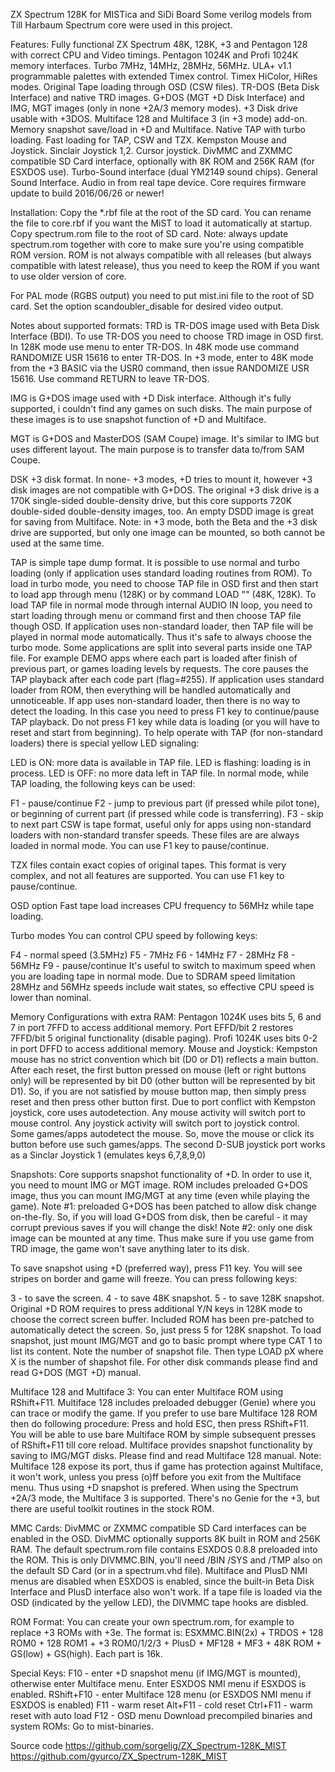 ZX Spectrum 128K for MISTica and SiDi Board
Some verilog models from Till Harbaum Spectrum core were used in this project.

Features:
Fully functional ZX Spectrum 48K, 128K, +3 and Pentagon 128 with correct CPU and Video timings.
Pentagon 1024K and Profi 1024K memory interfaces.
Turbo 7MHz, 14MHz, 28MHz, 56MHz.
ULA+ v1.1 programmable palettes with extended Timex control.
Timex HiColor, HiRes modes.
Original Tape loading through OSD (CSW files).
TR-DOS (Beta Disk Interface) and native TRD images.
G+DOS (MGT +D Disk Interface) and IMG, MGT images (only in none +2A/3 memory modes).
+3 Disk drive usable with +3DOS.
Multiface 128 and Multiface 3 (in +3 mode) add-on.
Memory snapshot save/load in +D and Multiface.
Native TAP with turbo loading. Fast loading for TAP, CSW and TZX.
Kempston Mouse and Joystick.
Sinclair Joystick 1,2.
Cursor joystick.
DivMMC and ZXMMC compatible SD Card interface, optionally with 8K ROM and 256K RAM (for ESXDOS use).
Turbo-Sound interface (dual YM2149 sound chips).
General Sound Interface.
Audio in from real tape device.
Core requires firmware update to build 2016/06/26 or newer!

Installation:
Copy the *.rbf file at the root of the SD card. You can rename the file to core.rbf if you want the MiST to load it automatically at startup. Copy spectrum.rom file to the root of SD card. Note: always update spectrum.rom together with core to make sure you're using compatible ROM version. ROM is not always compatible with all releases (but always compatible with latest release), thus you need to keep the ROM if you want to use older version of core.

For PAL mode (RGBS output) you need to put mist.ini file to the root of SD card. Set the option scandoubler_disable for desired video output.

Notes about supported formats:
TRD is TR-DOS image used with Beta Disk Interface (BDI). To use TR-DOS you need to choose TRD image in OSD first. In 128K mode use menu to enter TR-DOS. In 48K mode use command RANDOMIZE USR 15616 to enter TR-DOS. In +3 mode, enter to 48K mode from the +3 BASIC via the USR0 command, then issue RANDOMIZE USR 15616. Use command RETURN to leave TR-DOS.

IMG is G+DOS image used with +D Disk interface. Although it's fully supported, i couldn't find any games on such disks. The main purpose of these images is to use snapshot function of +D and Multiface.

MGT is G+DOS and MasterDOS (SAM Coupe) image. It's similar to IMG but uses different layout. The main purpose is to transfer data to/from SAM Coupe.

DSK +3 disk format. In none- +3 modes, +D tries to mount it, however +3 disk images are not compatible with G+DOS. The original +3 disk drive is a 170K single-sided double-density drive, but this core supports 720K double-sided double-density images, too. An empty DSDD image is great for saving from Multiface. Note: in +3 mode, both the Beta and the +3 disk drive are supported, but only one image can be mounted, so both cannot be used at the same time.

TAP is simple tape dump format. It is possible to use normal and turbo loading (only if application uses standard loading routines from ROM). To load in turbo mode, you need to choose TAP file in OSD first and then start to load app through menu (128K) or by command LOAD "" (48K, 128K). To load TAP file in normal mode through internal AUDIO IN loop, you need to start loading through menu or command first and then choose TAP file though OSD. If application uses non-standard loader, then TAP file will be played in normal mode automatically. Thus it's safe to always choose the turbo mode. Some applications are split into several parts inside one TAP file. For example DEMO apps where each part is loaded after finish of previous part, or games loading levels by requests. The core pauses the TAP playback after each code part (flag=#255). If application uses standard loader from ROM, then everything will be handled automatically and unnoticeable. If app uses non-standard loader, then there is no way to detect the loading. In this case you need to press F1 key to continue/pause TAP playback. Do not press F1 key while data is loading (or you will have to reset and start from beginning). To help operate with TAP (for non-standard loaders) there is special yellow LED signaling:

LED is ON: more data is available in TAP file.
LED is flashing: loading is in process.
LED is OFF: no more data left in TAP file.
In normal mode, while TAP loading, the following keys can be used:

F1 - pause/continue
F2 - jump to previous part (if pressed while pilot tone), or beginning of current part (if pressed while code is transferring).
F3 - skip to next part
CSW is tape format, useful only for apps using non-standard loaders with non-standard transfer speeds. These files are are always loaded in normal mode. You can use F1 key to pause/continue.

TZX files contain exact copies of original tapes. This format is very complex, and not all features are supported. You can use F1 key to pause/continue.

OSD option Fast tape load increases CPU frequency to 56MHz while tape loading.

Turbo modes
You can control CPU speed by following keys:

F4 - normal speed (3.5MHz)
F5 - 7MHz
F6 - 14MHz
F7 - 28MHz
F8 - 56MHz
F9 - pause/continue
It's useful to switch to maximum speed when you are loading tape in normal mode. Due to SDRAM speed limitation 28MHz and 56MHz speeds include wait states, so effective CPU speed is lower than nominal.

Memory Configurations with extra RAM:
Pentagon 1024K uses bits 5, 6 and 7 in port 7FFD to access additional memory. Port EFFD/bit 2 restores 7FFD/bit 5 original functionality (disable paging).
Profi 1024K uses bits 0-2 in port DFFD to access additional memory.
Mouse and Joystick:
Kempston mouse has no strict convention which bit (D0 or D1) reflects a main button. After each reset, the first button pressed on mouse (left or right buttons only) will be represented by bit D0 (other button will be represented by bit D1). So, if you are not satisfied by mouse button map, then simply press reset and then press other button first. Due to port conflict with Kempston joystick, core uses autodetection. Any mouse activity will switch port to mouse control. Any joystick activity will switch port to joystick control. Some games/apps autodetect the mouse. So, move the mouse or click its button before use such games/apps. The second D-SUB joystick port works as a Sinclar Joystick 1 (emulates keys 6,7,8,9,0)

Snapshots:
Core supports snapshot functionality of +D. In order to use it, you need to mount IMG or MGT image. ROM includes preloaded G+DOS image, thus you can mount IMG/MGT at any time (even while playing the game). Note #1: preloaded G+DOS has been patched to allow disk change on-the-fly. So, if you will load G+DOS from disk, then be careful - it may corrupt previous saves if you will change the disk! Note #2: only one disk image can be mounted at any time. Thus make sure if you use game from TRD image, the game won't save anything later to its disk.

To save snapshot using +D (preferred way), press F11 key. You will see stripes on border and game will freeze. You can press following keys:

3 - to save the screen.
4 - to save 48K snapshot.
5 - to save 128K snapshot. Original +D ROM requires to press additional Y/N keys in 128K mode to choose the correct screen buffer. Included ROM has been pre-patched to automatically detect the screen. So, just press 5 for 128K snapshot.
To load snapshot, just mount IMG/MGT and go to basic prompt where type CAT 1 to list its content. Note the number of snapshot file. Then type LOAD pX where X is the number of shapshot file. For other disk commands please find and read G+DOS (MGT +D) manual.

Multiface 128 and Multiface 3:
You can enter Multiface ROM using RShift+F11. Multiface 128 includes preloaded debugger (Genie) where you can trace or modify the game. If you prefer to use bare Multiface 128 ROM then do following procedure: Press and hold ESC, then press RShift+F11. You will be able to use bare Multiface ROM by simple subsequent presses of RShift+F11 till core reload. Multiface provides snapshot functionality by saving to IMG/MGT disks. Please find and read Multiface 128 manual. Note: Multiface 128 expose its port, thus if game has protection against Multiface, it won't work, unless you press (o)ff before you exit from the Multiface menu. Thus using +D snapshot is prefered. When using the Spectrum +2A/3 mode, the Multiface 3 is supported. There's no Genie for the +3, but there are useful toolkit routines in the stock ROM.

MMC Cards:
DivMMC or ZXMMC compatible SD Card interfaces can be enabled in the OSD. DivMMC optionally supports 8K built in ROM and 256K RAM. The default spectrum.rom file contains ESXDOS 0.8.8 preloaded into the ROM. This is only DIVMMC.BIN, you'll need /BIN /SYS and /TMP also on the default SD Card (or in a spectrum.vhd file). Multiface and PlusD NMI menus are disabled when ESXDOS is enabled, since the built-in Beta Disk Interface and PlusD interface also won't work. If a tape file is loaded via the OSD (indicated by the yellow LED), the DIVMMC tape hooks are disbled.

ROM Format:
You can create your own spectrum.rom, for example to replace +3 ROMs with +3e. The format is: ESXMMC.BIN(2x) + TRDOS + 128 ROM0 + 128 ROM1 + +3 ROM0/1/2/3 + PlusD + MF128 + MF3 + 48K ROM + GS(low) + GS(high). Each part is 16k.

Special Keys:
F10 - enter +D snapshot menu (if IMG/MGT is mounted), otherwise enter Multiface menu. Enter ESXDOS NMI menu if ESXDOS is enabled.
RShift+F10 - enter Multiface 128 menu (or ESXDOS NMI menu if ESXDOS is enabled)
F11 - warm reset
Alt+F11 - cold reset
Ctrl+F11 - warm reset with auto load
F12 - OSD menu
Download precompiled binaries and system ROMs:
Go to mist-binaries.

Source code
https://github.com/sorgelig/ZX_Spectrum-128K_MIST
https://github.com/gyurco/ZX_Spectrum-128K_MIST
